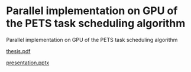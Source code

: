 # Parallel implementation on GPU of the PETS task scheduling algorithm

Parallel implementation on GPU of the PETS task scheduling algorithm

[thesis.pdf](tesi_laurea_triennale_gabriele_messina_x81000831_15092022.pdf)

[presentation.pptx](https://docs.google.com/presentation/d/1tUGX4cAIk5I5GMGFx74oN-sIkEniy8HhUCuNgZtWea0)
